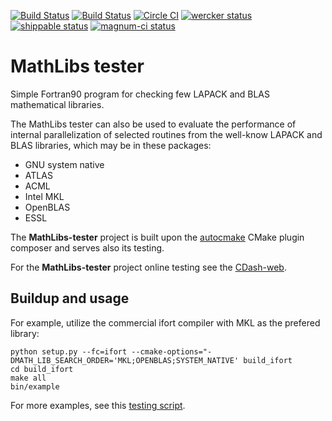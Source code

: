 [![Build Status](https://travis-ci.org/miroi/mathlibs-tester.svg?branch=master)](https://travis-ci.org/miroi/mathlibs-tester/builds)
[![Build Status](https://ci.appveyor.com/api/projects/status/github/miroi/mathlibs-tester?branch=master&svg=true)](https://ci.appveyor.com/project/miroi/mathlibs-tester/history)
[![Circle CI](https://circleci.com/gh/miroi/mathlibs-tester.svg?style=svg)](https://circleci.com/gh/miroi/mathlibs-tester)
[![wercker status](https://app.wercker.com/status/2101087ed2848ab011fed435c1efc7c4/s/master "wercker status")](https://app.wercker.com/project/bykey/2101087ed2848ab011fed435c1efc7c4)
[![shippable status](https://api.shippable.com/projects/55c5fa6fedd7f2c05299e676/badge?branchName=master)](https://app.shippable.com/projects/55c5fa6fedd7f2c05299e676/builds/latest)
[![magnum-ci status](https://magnum-ci.com/status/84ea5d43ec94be510b7c372be69d09f6.png)](https://magnum-ci.com/public/52e55e31023c9144f57e/builds)



MathLibs tester
===============

Simple Fortran90 program for checking few LAPACK and BLAS mathematical libraries.

The MathLibs tester can also be used to evaluate the performance of internal parallelization of selected routines from the well-know LAPACK and BLAS libraries, which may be in these packages:
- GNU system native
- ATLAS
- ACML
- Intel MKL
- OpenBLAS
- ESSL

The **MathLibs-tester** project is built upon the [autocmake](https://github.com/scisoft/autocmake) CMake plugin composer and serves also its testing.

For the **MathLibs-tester** project online testing see the [CDash-web](https://testboard.org/cdash/index.php?project=MathLibs-tester).


Buildup and usage
-----------------
For example, utilize the commercial ifort compiler with MKL as the prefered library:
~~~
python setup.py --fc=ifort --cmake-options="-DMATH_LIB_SEARCH_ORDER='MKL;OPENBLAS;SYSTEM_NATIVE' build_ifort
cd build_ifort
make all
bin/example
~~~
For more examples, see this [testing script](https://github.com/miroi/mathlibs-tester/blob/master/cdash_scripts/hpcc_umb_runtest.bash).


